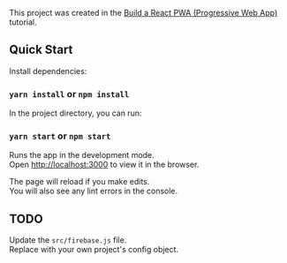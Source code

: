 This project was created in the [Build a React PWA (Progressive Web App)](https://medium.com/technest/build-a-react-pwa-progressive-web-app-e26e4b39186a) tutorial.

## Quick Start

Install dependencies:

### `yarn install` or `npm install`

In the project directory, you can run:

### `yarn start` or `npm start`

Runs the app in the development mode.<br>
Open [http://localhost:3000](http://localhost:3000) to view it in the browser.

The page will reload if you make edits.<br>
You will also see any lint errors in the console.

## TODO

Update the `src/firebase.js` file.<br>
Replace with your own project's config object.
